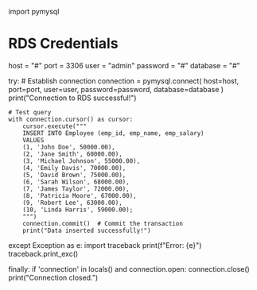 import pymysql
# RDS Credentials
host = "#"
port = 3306
user = "admin"
password = "#"
database = "#"

try:
    # Establish connection
    connection = pymysql.connect(
        host=host,
        port=port,
        user=user,
        password=password,
        database=database
    )
    print("Connection to RDS successful!")

    # Test query
    with connection.cursor() as cursor:
        cursor.execute("""
        INSERT INTO Employee (emp_id, emp_name, emp_salary) 
        VALUES 
        (1, 'John Doe', 50000.00), 
        (2, 'Jane Smith', 60000.00),
        (3, 'Michael Johnson', 55000.00), 
        (4, 'Emily Davis', 70000.00),
        (5, 'David Brown', 75000.00), 
        (6, 'Sarah Wilson', 68000.00), 
        (7, 'James Taylor', 72000.00),
        (8, 'Patricia Moore', 67000.00), 
        (9, 'Robert Lee', 63000.00), 
        (10, 'Linda Harris', 59000.00);
        """)
        connection.commit()  # Commit the transaction
        print("Data inserted successfully!")

except Exception as e:
    import traceback
    print(f"Error: {e}")
    traceback.print_exc()

finally:
    if 'connection' in locals() and connection.open:
        connection.close()
        print("Connection closed.")
